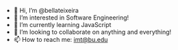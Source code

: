 - 👋 Hi, I’m @bellateixeira
- 👀 I’m interested in Software Engineering!
- 🌱 I’m currently learning JavaScript
- 💞️ I’m looking to collaborate on anything and everything!
- 📫 How to reach me: imt@bu.edu

<!---
bellateixeira/bellateixeira is a ✨ special ✨ repository because its `README.md` (this file) appears on your GitHub profile.
You can click the Preview link to take a look at your changes.
--->

